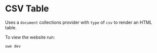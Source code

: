 # CSV Table

Uses a `document` collections provider with `type` of `csv` to render an HTML table.

To view the website run:

```
uwe dev
```
